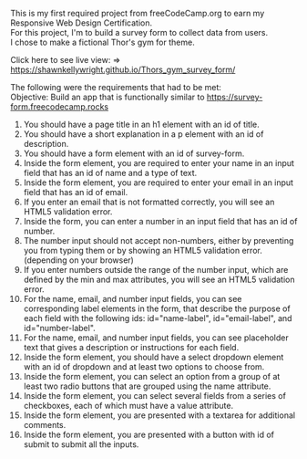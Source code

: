 This is my first required project from freeCodeCamp.org to earn my Responsive Web Design  Certification. <br>
For this project, I'm to build a survey form to collect data from users. <br>
I chose to make a fictional Thor's gym for theme. <br>

Click here to see live view: => https://shawnkellywright.github.io/Thors_gym_survey_form/


The following were the requirements that had to be met: <br>
Objective: Build an app that is functionally similar to https://survey-form.freecodecamp.rocks <br>

1. You should have a page title in an h1 element with an id of title. <br>
2. You should have a short explanation in a p element with an id of description. <br>
3. You should have a form element with an id of survey-form. <br>
4. Inside the form element, you are required to enter your name in an input field that has an id of name and a type of text. <br>
5. Inside the form element, you are required to enter your email in an input field that has an id of email. <br>
6. If you enter an email that is not formatted correctly, you will see an HTML5 validation error. <br>
7. Inside the form, you can enter a number in an input field that has an id of number. <br>
8. The number input should not accept non-numbers, either by preventing you from typing them or by showing an HTML5 validation error. (depending on your browser) <br>
9. If you enter numbers outside the range of the number input, which are defined by the min and max attributes, you will see an HTML5 validation error. <br>
10. For the name, email, and number input fields, you can see corresponding label elements in the form, that describe the purpose of each field with the following ids: id="name-label", id="email-label", and id="number-label". <br>
11. For the name, email, and number input fields, you can see placeholder text that gives a description or instructions for each field. <br>
12. Inside the form element, you should have a select dropdown element with an id of dropdown and at least two options to choose from. <br>
13. Inside the form element, you can select an option from a group of at least two radio buttons that are grouped using the name attribute. <br>
14. Inside the form element, you can select several fields from a series of checkboxes, each of which must have a value attribute. <br>
15. Inside the form element, you are presented with a textarea for additional comments. <br>
16. Inside the form element, you are presented with a button with id of submit to submit all the inputs. <br>